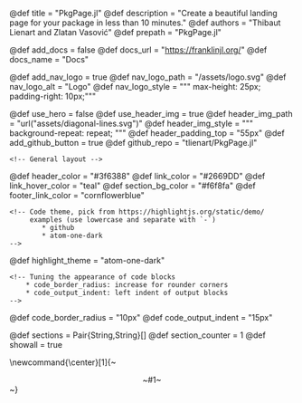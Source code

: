 <!--
The definitions here control the layout of the page: basic geometry, colors,
and elements. To avoid errors, do not remove definitions, possibly leave them
empty. Some definitions are only used if a toggle is set.

You can add your own rules if you so desire by either:
  - directly modifying `_css/custom.css`
  - adding rules to `_layout/style_tuning.fcss`
The latter allows you to plug in values that you would have defined here.
-->

<!-- META DEFINITIONS
  - prepath: this is to have proper URLs; if your site will be
        available at username.github.io/YourPackage.jl/ then
        the pre-path should be `YourPackage.jl`. If your
        site is meant to be hosted on your own page, then
        set prepath to an empty string.
        Adjust this if you want the deployed page to be in
        a subfolder so for instance `YourPackage.jl/web/`.
-->
@def title       = "PkgPage.jl"
@def description = "Create a beautiful landing page for your package in less than 10 minutes."
@def authors     = "Thibaut Lienart and Zlatan Vasović"
@def prepath     = "PkgPage.jl"

<!--  NAVBAR SPECS
  NOTE:
  - add_docs:  whether to add a pointer to your docs website
  - docs_url:  the url of the docs website (ignored if add_docs=false)
  - docs_name: how the link should be named in the navbar

  - add_nav_logo:  whether to add a logo left of the package name
  - nav_logo_path: where the logo is
-->
@def add_docs  = false
@def docs_url  = "https://franklinjl.org/"
@def docs_name = "Docs"

@def add_nav_logo   = true
@def nav_logo_path  = "/assets/logo.svg"
@def nav_logo_alt   = "Logo"
@def nav_logo_style = """
        max-height:     25px;
        padding-right:  10px;"""

<!-- HEADER SPECS
  NOTE:
  - use_hero: if false, main bar stretches from left to right otherwise boxed
  - use_header_img: to use an image as background for the header
  - header_img_path: either a path to an asset or a SVG like here. Note that
        the path must be CSS-compatible.
  - header_img_style: additional styling, for instance whether to repeat
        or not. For a SVG pattern, use repeat, otherwise use no-repeat.
  - header_padding_top: vertical padding above the header, if over ~55px, there
        will be white space between the navbar and the header.
  - add_github_button: whether to add a "Star this package" button
  - github_repo: path to the github repo
-->

@def use_hero            = false
@def use_header_img      = true
@def header_img_path     = "url(\"assets/diagonal-lines.svg\")"
@def header_img_style    = """
    background-repeat: repeat;
    """
@def header_padding_top  = "55px" <!-- 55 = touching nav bar -->
@def add_github_button   = true
@def github_repo         = "tlienart/PkgPage.jl"

<!-- COLOR PALETTE
you can use Hex, RGB or SVG color names
These tools are useful:
  - color wheel: https://developer.mozilla.org/en-US/docs/Web/CSS/CSS_Colors/Color_picker_tool
  - color names: https://developer.mozilla.org/en-US/docs/Web/CSS/color_value

Variables:
  - header_color: background color of the header
  - link_color: color of links
  - link_hover_color: color of links when hovered
  - section_bg_color: background color of "secondary" sections to help visually
        separate between sections.
  - footer_link_color: color of links in the footer
-->

    <!-- General layout -->
@def header_color       = "#3f6388"
@def link_color         = "#2669DD"
@def link_hover_color   = "teal"
@def section_bg_color   = "#f6f8fa"
@def footer_link_color  = "cornflowerblue"

    <!-- Code theme, pick from https://highlightjs.org/static/demo/
         examples (use lowercase and separate with `-`)
            * github
            * atom-one-dark
    -->
@def highlight_theme = "atom-one-dark"

    <!-- Tuning the appearance of code blocks
        * code_border_radius: increase for rounder corners
        * code_output_indent: left indent of output blocks
    -->
@def code_border_radius = "10px"
@def code_output_indent = "15px"


<!-- ==========================================================================
===============================================================================
DO NOT CHANGE THE FOLLOWING DEFINITIONS UNLESS YOU'RE SURE OF WHAT YOU'RE DOING
===============================================================================
These definitions are important for the good functioning of some of the
commands that are defined and used in PkgPage.
-->
@def sections = Pair{String,String}[]
@def section_counter = 1
@def showall = true

\newcommand{\center}[1]{~~~<div style="text-align:center;">~~~#1~~~</div>~~~}

